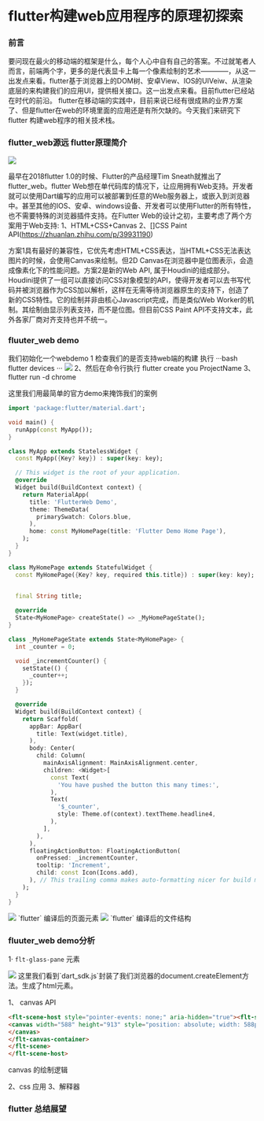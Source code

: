 # flutter构建web应用程序的原理初探索

### 前言
要问现在最火的移动端的框架是什么，每个人心中自有自己的答案。不过就笔者人而言，前端两个字，更多的是代表显卡上每一个像素绘制的艺术————，从这一出发点来看。flutter基于浏览器上的DOM树、安卓View、IOS的UIVeiw、从渲染底层的来构建我们的应用UI，提供相关接口。这一出发点来看。目前flutter已经站在时代的前沿。
flutter在移动端的实践中，目前来说已经有很成熟的业界方案了、但是flutter在web的环境里面的应用还是有所欠缺的。今天我们来研究下flutter 构建web程序的相关技术栈。



###  flutter_web源远 flutter原理简介

<img src="https://pic1.zhimg.com/80/v2-7272cc75bef61b03e0cb9e577e2f592d_1440w.jpg?source=1940ef5c"> 

最早在2018flutter 1.0的时候、Flutter的产品经理Tim Sneath就推出了flutter_web。flutter Web想在单代码库的情况下，让应用拥有Web支持。开发者就可以使用Dart编写的应用可以被部署到任意的Web服务器上，或嵌入到浏览器中。甚至其他的IOS、安卓、windows设备、开发者可以使用Flutter的所有特性，也不需要特殊的浏览器插件支持。在Flutter Web的设计之初，主要考虑了两个方案用于Web支持:
  1、HTML+CSS+Canvas 
  2、[]CSS Paint API(https://zhuanlan.zhihu.com/p/39931190)

方案1具有最好的兼容性，它优先考虑HTML+CSS表达，当HTML+CSS无法表达图片的时候，会使用Canvas来绘制。但2D Canvas在浏览器中是位图表示，会造成像素化下的性能问题。方案2是新的Web API, 属于Houdini的组成部分。Houdini提供了一组可以直接访问CSS对象模型的API，使得开发者可以去书写代码并被浏览器作为CSS加以解析，这样在无需等待浏览器原生的支持下，创造了新的CSS特性。它的绘制并非由核心Javascript完成，而是类似Web Worker的机制。其绘制由显示列表支持，而不是位图。但目前CSS Paint API不支持文本，此外各家厂商对齐支持也并不统一。

###  fluuter_web demo

我们初始化一个webdemo 
1 检查我们的是否支持web端的构建 执行
···bash
flutter devices
···
<img src="https://suckosn-blog.oss-cn-hangzhou.aliyuncs.com/flutter/951636992056_.pic_hd.jpg"> 
2、然后在命令行执行 flutter create you ProjectName
3、 flutter run -d chrome

这里我们用最简单的官方demo来掩饰我们的案例

```dart
import 'package:flutter/material.dart';

void main() {
  runApp(const MyApp());
}

class MyApp extends StatelessWidget {
  const MyApp({Key? key}) : super(key: key);

  // This widget is the root of your application.
  @override
  Widget build(BuildContext context) {
    return MaterialApp(
      title: 'FlutterWeb Demo',
      theme: ThemeData(
        primarySwatch: Colors.blue,
      ),
      home: const MyHomePage(title: 'Flutter Demo Home Page'),
    );
  }
}

class MyHomePage extends StatefulWidget {
  const MyHomePage({Key? key, required this.title}) : super(key: key);
  

  final String title;

  @override
  State<MyHomePage> createState() => _MyHomePageState();
}

class _MyHomePageState extends State<MyHomePage> {
  int _counter = 0;

  void _incrementCounter() {
    setState(() {
      _counter++;
    });
  }

  @override
  Widget build(BuildContext context) {
    return Scaffold(
      appBar: AppBar(
        title: Text(widget.title),
      ),
      body: Center(
        child: Column(
          mainAxisAlignment: MainAxisAlignment.center,
          children: <Widget>[
            const Text(
              'You have pushed the button this many times:',
            ),
            Text(
              '$_counter',
              style: Theme.of(context).textTheme.headline4,
            ),
          ],
        ),
      ),
      floatingActionButton: FloatingActionButton(
        onPressed: _incrementCounter,
        tooltip: 'Increment',
        child: const Icon(Icons.add),
      ), // This trailing comma makes auto-formatting nicer for build methods.
    );
  }
}
````
<img src="https://suckosn-blog.oss-cn-hangzhou.aliyuncs.com/flutter/981637686330_.pic_hd.jpg"> 
`flutter` 编译后的页面元素

<img src="https://suckosn-blog.oss-cn-hangzhou.aliyuncs.com/flutter/971637460663_.pic_hd.jpg"> 
`flutter` 编译后的文件结构

###  fluuter_web demo分析

1·  `flt-glass-pane` 元素

<img src="https://suckosn-blog.oss-cn-hangzhou.aliyuncs.com/flutter/991637689002_.pic_hd.jpg"> 
这里我们看到`dart_sdk.js`封装了我们浏览器的document.createElement方法。生成了html元素。
 
 1、 canvas API
```html
<flt-scene-host style="pointer-events: none;" aria-hidden="true"><flt-scene><flt-canvas-container>
<canvas width="588" height="913" style="position: absolute; width: 588px; height: 913px; transform: translate(0px, 0px);">
</canvas>
</flt-canvas-container>
</flt-scene>
</flt-scene-host>
```
 canvas 的绘制逻辑


 2、css 应用
 3、解释器

### flutter 总结展望
